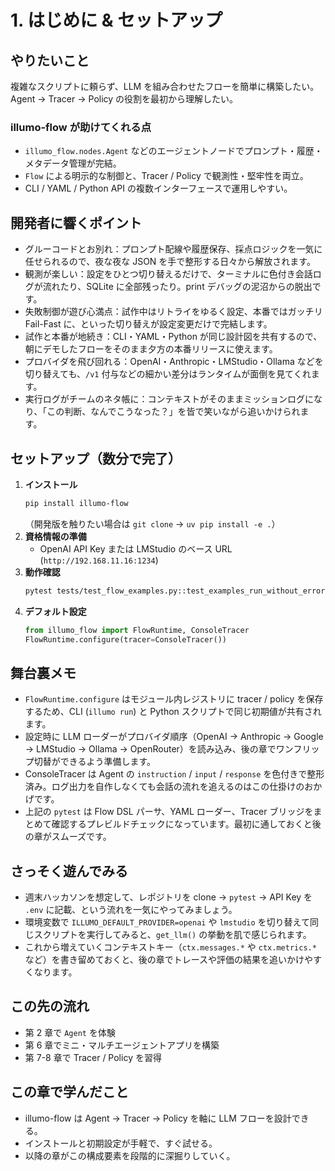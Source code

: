 # 1. はじめに & セットアップ

## やりたいこと
複雑なスクリプトに頼らず、LLM を組み合わせたフローを簡単に構築したい。Agent → Tracer → Policy の役割を最初から理解したい。

### illumo-flow が助けてくれる点
- `illumo_flow.nodes.Agent` などのエージェントノードでプロンプト・履歴・メタデータ管理が完結。
- `Flow` による明示的な制御と、Tracer / Policy で観測性・堅牢性を両立。
- CLI / YAML / Python API の複数インターフェースで運用しやすい。

## 開発者に響くポイント
- グルーコードとお別れ：プロンプト配線や履歴保存、採点ロジックを一気に任せられるので、夜な夜な JSON を手で整形する日々から解放されます。
- 観測が楽しい：設定をひとつ切り替えるだけで、ターミナルに色付き会話ログが流れたり、SQLite に全部残ったり。print デバッグの泥沼からの脱出です。
- 失敗制御が遊び心満点：試作中はリトライをゆるく設定、本番ではガッチリ Fail-Fast に、といった切り替えが設定変更だけで完結します。
- 試作と本番が地続き：CLI・YAML・Python が同じ設計図を共有するので、朝にデモしたフローをそのまま夕方の本番リリースに使えます。
- プロバイダを飛び回れる：OpenAI・Anthropic・LMStudio・Ollama などを切り替えても、`/v1` 付与などの細かい差分はランタイムが面倒を見てくれます。
- 実行ログがチームのネタ帳に：コンテキストがそのままミッションログになり、「この判断、なんでこうなった？」を皆で笑いながら追いかけられます。

## セットアップ（数分で完了）
1. **インストール**
   ```bash
   pip install illumo-flow
   ```
   （開発版を触りたい場合は `git clone` → `uv pip install -e .`）
2. **資格情報の準備**
   - OpenAI API Key または LMStudio のベース URL (`http://192.168.11.16:1234`)
3. **動作確認**
   ```bash
   pytest tests/test_flow_examples.py::test_examples_run_without_error -q
   ```
4. **デフォルト設定**
   ```python
   from illumo_flow import FlowRuntime, ConsoleTracer
   FlowRuntime.configure(tracer=ConsoleTracer())
   ```

## 舞台裏メモ
- `FlowRuntime.configure` はモジュール内レジストリに tracer / policy を保存するため、CLI (`illumo run`) と Python スクリプトで同じ初期値が共有されます。
- 設定時に LLM ローダーがプロバイダ順序（OpenAI → Anthropic → Google → LMStudio → Ollama → OpenRouter）を読み込み、後の章でワンフリップ切替ができるよう準備します。
- ConsoleTracer は Agent の `instruction` / `input` / `response` を色付きで整形済み。ログ出力を自作しなくても会話の流れを追えるのはこの仕掛けのおかげです。
- 上記の `pytest` は Flow DSL パーサ、YAML ローダー、Tracer ブリッジをまとめて確認するプレビルドチェックになっています。最初に通しておくと後の章がスムーズです。

## さっそく遊んでみる
- 週末ハッカソンを想定して、レポジトリを clone → `pytest` → API Key を `.env` に記載、という流れを一気にやってみましょう。
- 環境変数で `ILLUMO_DEFAULT_PROVIDER=openai` や `lmstudio` を切り替えて同じスクリプトを実行してみると、`get_llm()` の挙動を肌で感じられます。
- これから増えていくコンテキストキー（`ctx.messages.*` や `ctx.metrics.*` など）を書き留めておくと、後の章でトレースや評価の結果を追いかけやすくなります。

## この先の流れ
- 第 2 章で `Agent` を体験
- 第 6 章でミニ・マルチエージェントアプリを構築
- 第 7-8 章で Tracer / Policy を習得

## この章で学んだこと
- illumo-flow は Agent → Tracer → Policy を軸に LLM フローを設計できる。
- インストールと初期設定が手軽で、すぐ試せる。
- 以降の章がこの構成要素を段階的に深掘りしていく。
